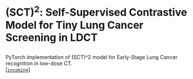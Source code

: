 
# <p>(SCT)<sup>2</sup>: Self-Supervised Contrastive Model for Tiny Lung Cancer Screening in LDCT

PyTorch implementation of (SCT)^2 model for Early-Stage Lung Cancer recognition in low-dose CT.   
[[`incoming`](incoming)] 

